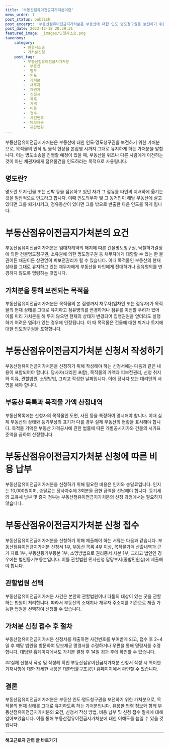 ```yaml
---
title: '부동산점유이전금지가처분이란'
menu_order: 1
post_status: publish
post_excerpt: '부동산점유이전금지가처분은 부동산에 대한 인도 명도청구권을 보전하기 위한 가처분으로, 목적물의 인적 및 물적 현상을 본집행 시까지 그대로 유지하게 하는 가처분을 말합니다. 이는 명도소송을 진행할 예정이 있을 때, 부동산을 위조나 다른 사람에게 이전하는 것이 아닌 채권자에게 점유물건을 인도하라는 목적으로 사용됩니다.'
post_date: 2023-12-18 20:39:31
featured_image: _images/민형사소송.png
taxonomy:
    category:
        - 민형사소송
        - 가처분신청
    post_tag:
        - 부동산점유이전금지가처분
        -  부동산
        -  명도
        -  인도
        -  가처분
        -  채무자
        -  채권자
        -  신청서
        -  목록
        -  가액
        -  비용
        -  접수
        -  사건번호
        -  담보제공
        -  관할법원
---
```


부동산점유이전금지가처분은 부동산에 대한 인도·명도청구권을 보전하기 위한 가처분으로, 목적물의 인적 및 물적 현상을 본집행 시까지 그대로 유지하게 하는 가처분을 말합니다. 이는 명도소송을 진행할 예정이 있을 때, 부동산을 위조나 다른 사람에게 이전하는 것이 아닌 채권자에게 점유물건을 인도하라는 목적으로 사용됩니다.

## 명도란?
명도란 토지·건물 또는 선박 등을 점유하고 있던 자가 그 점유를 타인의 지배하에 옮기는 것을 일반적으로 인도라고 합니다. 이때 인도의무자 및 그 동거인이 해당 부동산에 살고 있다면 그를 퇴거시키고, 점유동산이 있다면 그를 밖으로 반출한 다음 인도를 하게 됩니다.

# 부동산점유이전금지가처분의 요건
부동산점유이전금지가처분은 임대차계약의 해지에 따른 건물명도청구권, 낙찰허가결정에 의한 건물명도청구권, 소유권에 의한 명도청구권 등 채무자에게 대항할 수 있는 한 물권이든 채권이든 상관없이 피보전권리가 될 수 있습니다. 이때 목적물인 부동산의 현재 상태를 그대로 유지하고 있는 채무자에게 부동산을 타인에게 전대하거나 점유명의를 변경하지 않도록 명령하는 것입니다.

## 가처분을 통해 보전되는 목적물
부동산점유이전금지가처분은 목적물의 본 집행까지 채무자(임차인 또는 점유자)가 목적물의 현재 상태를 그대로 유지하고 점유명의를 변경하거나 점유를 이전할 우려가 있어 이를 미리 가처분을 해 두지 않으면 현재의 상태가 변경되어 집행권원을 얻더라도 실행하기 어려운 염려가 있는 경우에 인정됩니다. 이 때 목적물은 건물에 대한 퇴거나 토지에 대한 인도청구권을 포함합니다.

# 부동산점유이전금지가처분 신청서 작성하기
부동산점유이전금지가처분을 신청하기 위해 작성해야 하는 신청서에는 다음과 같은 내용이 포함되어야 합니다. 당사자(대리인 포함), 목적물의 가액과 피보전권리, 신청 취지와 이유, 관할법원, 소명방법, 그리고 작성한 날짜입니다. 이에 당사자 또는 대리인의 서명을 해야 합니다.

## 부동산 목록과 목적물 가액 산정내역
부동산목록에는 신청자의 목적물인 도면, 사진 등을 특정하여 명시해야 합니다. 이때 실제 부동산의 상태와 등기부상의 표기가 다를 경우 실제 부동산의 현황을 표시해야 합니다. 목적물 가액은 부동산 가격공시에 관한 법률에 따른 개별공시지가와 건물의 시가표준액을 곱하여 산정합니다.

# 부동산점유이전금지가처분 신청에 따른 비용 납부
부동산점유이전금지가처분을 신청하기 위해 필요한 비용은 인지와 송달료입니다. 인지는 10,000원이며, 송달료는 당사자수에 3회분을 곱한 금액을 선납해야 합니다. 등기세와 교육세 납부 및 증지 첨부는 부동산점유이전금지가처분의 신청 과정에서는 필요하지 않습니다.

# 부동산점유이전금지가처분 신청 접수
부동산점유이전금지가처분을 신청하기 위해 제출해야 하는 서류는 다음과 같습니다. 부동산점유이전금지가처분 신청서 1부, 부동산 목록 4부 이상, 목적물가액 산출내역과 근거 자료 1부, 부동산등기부등본 1부, 소명방법으로 권리증서 사본 1부, 그리고 법인인 경우에는 법인등기부등본입니다. 이를 관할법원 민사신청 담당부서(종합민원실)에 제출해야 합니다.

## 관할법원 선택
부동산점유이전금지가처분 사건은 본안의 관할법원이나 다툼의 대상이 있는 곳을 관할하는 법원이 처리합니다. 따라서 부동산의 소재지나 채무자 주소지를 기준으로 제출 가능한 법원을 선택하여 신청할 수 있습니다.

## 가처분 신청 접수 후 절차
부동산점유이전금지가처분 신청서를 제출하면 사건번호를 부여받게 되고, 접수 후 2~4일 후 해당 법원을 방문하여 담보제공 명령서를 수령하거나 우편을 통해 명령서를 수령합니다. 대법원 홈페이지에서도 가처분 결정 후 14일 경과 후에 확인할 수 있습니다.

##실제 신청서 작성 및 작성례 확인
부동산점유이전금지가처분 신청서 작성 시 특이한 기재사항에 대한 자세한 내용은 대한법률구조공단 홈페이지에서 확인할 수 있습니다.

## 결론

부동산점유이전금지가처분은 부동산 인도·명도청구권을 보전하기 위한 가처분으로, 목적물의 현재 상태를 그대로 유지하도록 하는 가처분입니다. 유용한 법령 정보와 함께 부동산점유이전금지가처분의 요건, 신청서 작성 방법, 비용 납부 및 신청 접수 절차에 대해 알아보았습니다. 이를 통해 부동산점유이전금지가처분에 대한 이해도를 높일 수 있을 것입니다.
<!-- wp:separator -->
<hr class="wp-block-separator has-alpha-channel-opacity"/>
<!-- /wp:separator -->

<!-- wp:group {"backgroundColor":"base","layout":{"type":"constrained"}} -->
<div class="wp-block-group has-base-background-color has-background"><!-- wp:paragraph {"align":"center","fontSize":"medium"} -->
<p class="has-text-align-center has-large-font-size"><strong>해고근로자 관련 글 바로가기</strong></p>
<!-- /wp:paragraph -->


<!-- wp:latest-posts
{"categories":[{"id":12660,"count":19,"description":"","link":"https://uknowlaw.com/category/%ed%95%b4%ea%b3%a0%ea%b7%bc%eb%a1%9c%ec%9e%90/","name":"해고근로자","slug":"해고근로자","taxonomy":"category","parent":0,"meta":[],"_links":{"self":[{"href":"https://uknowlaw.com/wp-json/wp/v2/categories/12660"}],"collection":[{"href":"https://uknowlaw.com/wp-json/wp/v2/categories"}],"about":[{"href":"https://uknowlaw.com/wp-json/wp/v2/taxonomies/category"}],"wp:post_type":[{"href":"https://uknowlaw.com/wp-json/wp/v2/posts?categories=12660"}],"curies":[{"name":"wp","href":"https://api.w.org/{rel}","templated":true}]}}],"postsToShow":100,"excerptLength":28,"postLayout":"grid","columns":2,"featuredImageAlign":"left","featuredImageSizeSlug":"large","fontSize":"small"} /--></div>
<!-- /wp:group -->